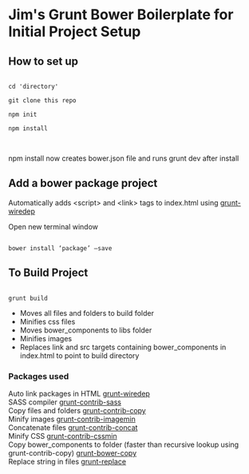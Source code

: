 <h1>Jim's Grunt Bower Boilerplate for Initial Project Setup</h1>

<h2>How to set up</h2>
<pre>
<code>
cd 'directory' <br>
git clone this repo<br>
npm init<br>
npm install <br>
</code> 
</pre>

<p>npm install now creates bower.json file and runs grunt dev after install </p>

<h2>Add a bower package project</h2>
<p>Automatically adds &lt;script&gt; and &lt;link&gt; tags to index.html using  <a href="https://github.com/stephenplusplus/grunt-wiredep">grunt-wiredep</a>
</p>
<p>Open new terminal window</p>
<code>
bower install ‘package’ —save 
</code>

<h2>To Build Project</h2>
<code>
grunt build 
</code>
<ul>
<li>Moves all files and folders to build folder</li>
<li>Minifies css files</li>
<li>Moves bower_components to libs folder</li>
<li>Minifies images</li>
<li>Replaces link and src targets containing bower_components in index.html to point to build directory</li>
</ul>


<h3>Packages used</h3>
<p>
Auto link packages in HTML
<a href="https://github.com/stephenplusplus/grunt-wiredep">grunt-wiredep</a>
<br>
SASS compiler
<a href="https://github.com/gruntjs/grunt-contrib-sass">grunt-contrib-sass</a>
<br>
Copy files and folders
<a href="https://github.com/gruntjs/grunt-contrib-copy">grunt-contrib-copy</a>
<br>
Minify images
<a href="https://github.com/gruntjs/grunt-contrib-imagemin">grunt-contrib-imagemin</a>
<br>
Concatenate files
<a href="https://github.com/gruntjs/grunt-contrib-concat">grunt-contrib-concat</a>
<br>
Minify CSS
<a href="https://github.com/gruntjs/grunt-contrib-cssmin">grunt-contrib-cssmin</a>
<br>
Copy bower_components to folder (faster than recursive lookup using grunt-contrib-copy)
<a href="https://github.com/timmywil/grunt-bowercopy">grunt-bower-copy</a>
<br>
Replace string in files
<a href="https://github.com/outaTiME/grunt-replace">grunt-replace</a>
</p>
